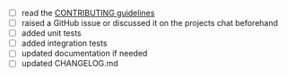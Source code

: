 <!--
Headscale is "Open Source, acknowledged contribution", this means that any
contribution will have to be discussed with the Maintainers before being submitted.

This model has been chosen to reduce the risk of burnout by limiting the
maintenance overhead of reviewing and validating third-party code.

Headscale is open to code contributions for bug fixes without discussion.

If you find mistakes in the documentation, please submit a fix to the documentation.
-->

<!-- Please tick if the following things apply. You… -->

- [ ] read the [CONTRIBUTING guidelines](README.md#contributing)
- [ ] raised a GitHub issue or discussed it on the projects chat beforehand
- [ ] added unit tests
- [ ] added integration tests
- [ ] updated documentation if needed
- [ ] updated CHANGELOG.md

<!-- If applicable, please reference the issue using `Fixes #XXX` and add tests to cover your new code. -->
